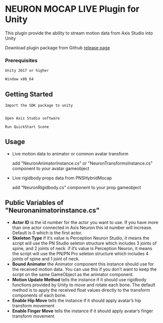 # NEURON MOCAP LIVE Plugin for Unity

This plugin provide the ability to stream motion data from Axis Studio into Unity

Download plugin package from Github  [release page](https://github.com/pnmocap/Neuron_Mocap_Live_Unity/releases)

### Prerequisites

```
Unity 2017 or higher

Window x86_64
```

## Getting Started

```
Import the SDK package to unity


Open Axis Studio software

Run QuickStart Scene
```

## Usage

* Live motion data to animator or common avatar transform

  add "NeuronAnimatorInstance.cs" or "NeuronTransformsInstance.cs" component to your avatar gameobject
  
* Live  rigidbody props data from PNSHybridMocap

  add "NeuronRigidbody.cs" component to your prop gameobject


## Public Variables of "Neuronanimatorinstance.cs"

*	**Actor ID** is the id number for the actor you want to use. If you have more than one actor connected in Axis Neuron this id number will increase. Default is 0 which is the first actor. 
*	**Skeleton Type** if it’s value is Perception Neuron Studio, it means the script will use the PN Studio seleton structure which includes 3 joints of spine, and 2 joints of neck. 
    if it’s value is Perception Neuron, it means the script will use the PN/PN Pro seleton structure which includes 4 joints of spine and 1 joint of neck.
*   **Bound Animator** the Animator component this instance should use for the received motion data. You can use this if you don’t want to keep the script on the same GameObject as the animator component.
*   **Motion Update Method** tells the instance if it should use rigidbody functions provided by Unity to move and rotate each bone. The default method is to apply the received float values directly to the transform components of each bone.
*   **Enable Hip Move** tells the instance if it should apply avatar’s hip transform movement
*   **Enable Finger Move** tells the instance if it should apply avatar’s finger transform movement
